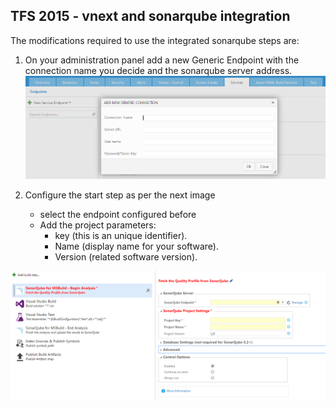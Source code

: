 ## **TFS 2015 - vnext and sonarqube integration**

The modifications required to use the integrated sonarqube steps are:

1.	On your administration panel add a new Generic Endpoint with the connection name you decide and the sonarqube server address.
![](Resources/sonarqube2.PNG)

2.	Configure the start step as per the next image
    * select the endpoint configured before
    * Add the project parameters:
        * key (this is an unique identifier).
        * Name (display name for your software).
        * Version (related software version).

![](Resources/sonarqube1.PNG)
